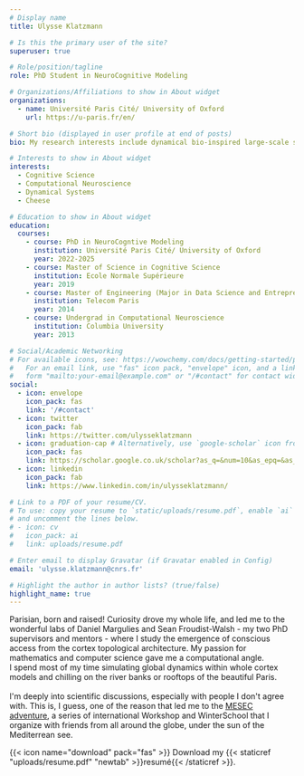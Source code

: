 ```yaml
---
# Display name
title: Ulysse Klatzmann

# Is this the primary user of the site?
superuser: true

# Role/position/tagline
role: PhD Student in NeuroCognitive Modeling

# Organizations/Affiliations to show in About widget
organizations:
  - name: Université Paris Cité/ University of Oxford
    url: https://u-paris.fr/en/

# Short bio (displayed in user profile at end of posts)
bio: My research interests include dynamical bio-inspired large-scale simulations of the brain.

# Interests to show in About widget
interests:
  - Cognitive Science
  - Computational Neuroscience
  - Dynamical Systems
  - Cheese 

# Education to show in About widget
education:
  courses:
    - course: PhD in NeuroCogntive Modeling 
      institution: Université Paris Cité/ University of Oxford
      year: 2022-2025
    - course: Master of Science in Cognitive Science
      institution: Ecole Normale Supérieure
      year: 2019
    - course: Master of Engineering (Major in Data Science and Entrepreneurship)
      institution: Telecom Paris
      year: 2014
    - course: Undergrad in Computational Neuroscience
      institution: Columbia University
      year: 2013

# Social/Academic Networking
# For available icons, see: https://wowchemy.com/docs/getting-started/page-builder/#icons
#   For an email link, use "fas" icon pack, "envelope" icon, and a link in the
#   form "mailto:your-email@example.com" or "/#contact" for contact widget.
social:
  - icon: envelope
    icon_pack: fas
    link: '/#contact'
  - icon: twitter
    icon_pack: fab
    link: https://twitter.com/ulysseklatzmann 
  - icon: graduation-cap # Alternatively, use `google-scholar` icon from `ai` icon pack
    icon_pack: fas
    link: https://scholar.google.co.uk/scholar?as_q=&num=10&as_epq=&as_oq=&as_eq=&as_occt=any&as_sauthors=%22Ulysse+Klatzmann%22&as_publication=&as_ylo=&as_yhi=&as_allsubj=all&hl=en 
  - icon: linkedin
    icon_pack: fab
    link: https://www.linkedin.com/in/ulysseklatzmann/ 

# Link to a PDF of your resume/CV.
# To use: copy your resume to `static/uploads/resume.pdf`, enable `ai` icons in `params.toml`,
# and uncomment the lines below.
# - icon: cv
#   icon_pack: ai
#   link: uploads/resume.pdf

# Enter email to display Gravatar (if Gravatar enabled in Config)
email: 'ulysse.klatzmann@cnrs.fr'

# Highlight the author in author lists? (true/false)
highlight_name: true
---
```


Parisian, born and raised! Curiosity drove my whole life, and led me to the wonderful labs of Daniel Margulies and Sean Froudist-Walsh - my two PhD supervisors and mentors - where I study the emergence of conscious access from the cortex topological architecture. My passion for mathematics and computer science gave me a computational angle. 
<br/>I spend most of my time simulating global dynamics within whole cortex models and chilling on the river banks or rooftops of the beautiful Paris.
<br/>
<br/>I'm deeply into scientific discussions, especially with people I don't agree with. This is, I guess, one of the reason that led me to the <a href="mesec.co">MESEC adventure</a>, a series of international Workshop and WinterSchool that I organize with friends from all around the globe, under the sun of the Mediterrean see.

{{< icon name="download" pack="fas" >}} Download my {{< staticref "uploads/resume.pdf" "newtab" >}}resumé{{< /staticref >}}.
